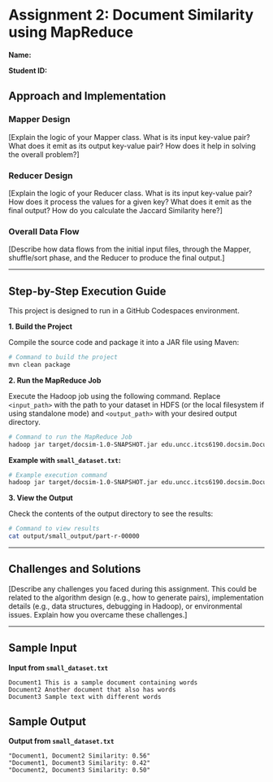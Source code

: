 # Assignment 2: Document Similarity using MapReduce

**Name:** 

**Student ID:** 

## Approach and Implementation

### Mapper Design
[Explain the logic of your Mapper class. What is its input key-value pair? What does it emit as its output key-value pair? How does it help in solving the overall problem?]

### Reducer Design
[Explain the logic of your Reducer class. What is its input key-value pair? How does it process the values for a given key? What does it emit as the final output? How do you calculate the Jaccard Similarity here?]

### Overall Data Flow
[Describe how data flows from the initial input files, through the Mapper, shuffle/sort phase, and the Reducer to produce the final output.]

---

## Step-by-Step Execution Guide

This project is designed to run in a GitHub Codespaces environment.

**1. Build the Project**

Compile the source code and package it into a JAR file using Maven:
```bash
# Command to build the project
mvn clean package
```

**2. Run the MapReduce Job**

Execute the Hadoop job using the following command. Replace `<input_path>` with the path to your dataset in HDFS (or the local filesystem if using standalone mode) and `<output_path>` with your desired output directory.

```bash
# Command to run the MapReduce Job
hadoop jar target/docsim-1.0-SNAPSHOT.jar edu.uncc.itcs6190.docsim.DocumentSimilarity <input_path> <output_path>
```
**Example with `small_dataset.txt`:**
```bash
# Example execution command
hadoop jar target/docsim-1.0-SNAPSHOT.jar edu.uncc.itcs6190.docsim.DocumentSimilarity input/small_dataset.txt output/small_output
```

**3. View the Output**

Check the contents of the output directory to see the results:
```bash
# Command to view results
cat output/small_output/part-r-00000
```

---

## Challenges and Solutions

[Describe any challenges you faced during this assignment. This could be related to the algorithm design (e.g., how to generate pairs), implementation details (e.g., data structures, debugging in Hadoop), or environmental issues. Explain how you overcame these challenges.]

---
## Sample Input

**Input from `small_dataset.txt`**
```
Document1 This is a sample document containing words
Document2 Another document that also has words
Document3 Sample text with different words
```
## Sample Output

**Output from `small_dataset.txt`**
```
"Document1, Document2 Similarity: 0.56"
"Document1, Document3 Similarity: 0.42"
"Document2, Document3 Similarity: 0.50"
```
